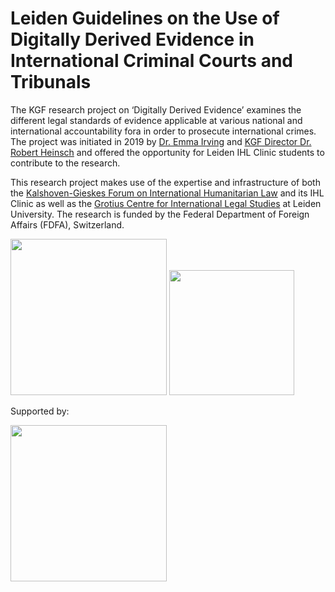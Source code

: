 # Leiden Guidelines on the Use of Digitally Derived Evidence in International Criminal Courts and Tribunals

The KGF research project on ‘Digitally Derived Evidence’ examines the different legal standards of evidence applicable at various national and international accountability fora in order to prosecute international crimes. The project was initiated in 2019 by [Dr. Emma Irving](http://kalshovengieskesforum.com/speaker/dr-emma-irving/) and [KGF Director Dr. Robert Heinsch](http://kalshovengieskesforum.com/speaker/robert-heinsch/) and offered the opportunity for Leiden IHL Clinic students to contribute to the research. 

This research project makes use of the expertise and infrastructure of both the [Kalshoven-Gieskes Forum on International Humanitarian Law](http://kalshovengieskesforum.com/) and its IHL Clinic as well as the [Grotius Centre for International Legal Studies](https://www.universiteitleiden.nl/en/law/institute-of-public-law/grotius-centre) at Leiden University. The research is funded by the Federal Department of Foreign Affairs (FDFA), Switzerland.

<img src="/assets/KGF-logo-hidef.jpg" width="250" height="250">  <img src="/assets/Leiden-logo-hidef-final.png" width="200" height="200">

Supported by:

<img src="/assets/SWISS MFA clean.png" width="250" height="250">
